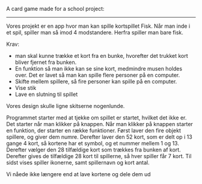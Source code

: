 A card game made for a school project:

----------------------------------------------------------------------------

Vores projekt er en app hvor man kan spille kortspillet Fisk. Når man inde i et spil, spiller man så imod 4 modstandere. Herfra spiller man bare fisk.

Krav:
- man skal kunne trække et kort fra en bunke, hvorefter det trukket kort bliver fjernet fra bunken.
- En funktion så man ikke kan se sine kort, medmindre musen holdes over. Det er lavet så man kan spille flere personer på en computer.
- Skifte mellem spillere, så fire personer kan spille på en computer.
- Vise stik
- Lave en slutning til spillet

Vores design skulle ligne skitserne nogenlunde.

Programmet starter med at tjekke om spillet er startet, hvilket det ikke er. Det starter når man klikker på knappen. Når man klikker på knappen starter en funktion, der starter en række funktioner. 
Først laver den fire objekt spillere, og giver dem numre. 
Derefter laver den 52 kort, som er delt op i 13 gange 4 kort, så kortene har et symbol, og et nummer mellem 1 og 13. 
Derefter vælger den 28 tilfældige kort som trækkes fra bunken af kort.
Derefter gives de tilfældige 28 kort til spillerne, så hver spiller får 7 kort.
Til sidst vises spiller ikonerne, samt spillernavn og kort antal.

Vi nåede ikke længere end at lave kortene og dele dem ud 

